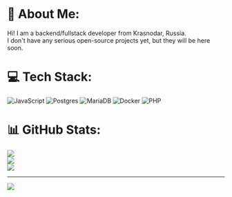 # 💫 About Me:
Hi! I am a backend/fullstack developer from Krasnodar, Russia. <br>I don't have any serious open-source projects yet, but they will be here soon.


# 💻 Tech Stack:
![JavaScript](https://img.shields.io/badge/javascript-%23323330.svg?style=for-the-badge&logo=javascript&logoColor=%23F7DF1E) ![Postgres](https://img.shields.io/badge/postgres-%23316192.svg?style=for-the-badge&logo=postgresql&logoColor=white) ![MariaDB](https://img.shields.io/badge/MariaDB-003545?style=for-the-badge&logo=mariadb&logoColor=white) ![Docker](https://img.shields.io/badge/docker-%230db7ed.svg?style=for-the-badge&logo=docker&logoColor=white) ![PHP](https://img.shields.io/badge/php-%23777BB4.svg?style=for-the-badge&logo=php&logoColor=white)
# 📊 GitHub Stats:
![](https://github-readme-stats.vercel.app/api?username=korsNaike&theme=dark&hide_border=false&include_all_commits=false&count_private=true)<br/>
![](https://github-readme-streak-stats.herokuapp.com/?user=korsNaike&theme=dark&hide_border=false)<br/>
![](https://github-readme-stats.vercel.app/api/top-langs/?username=korsNaike&theme=dark&hide_border=false&include_all_commits=false&count_private=true&layout=compact)

---
[![](https://visitcount.itsvg.in/api?id=korsNaike&icon=0&color=12)](https://visitcount.itsvg.in)
